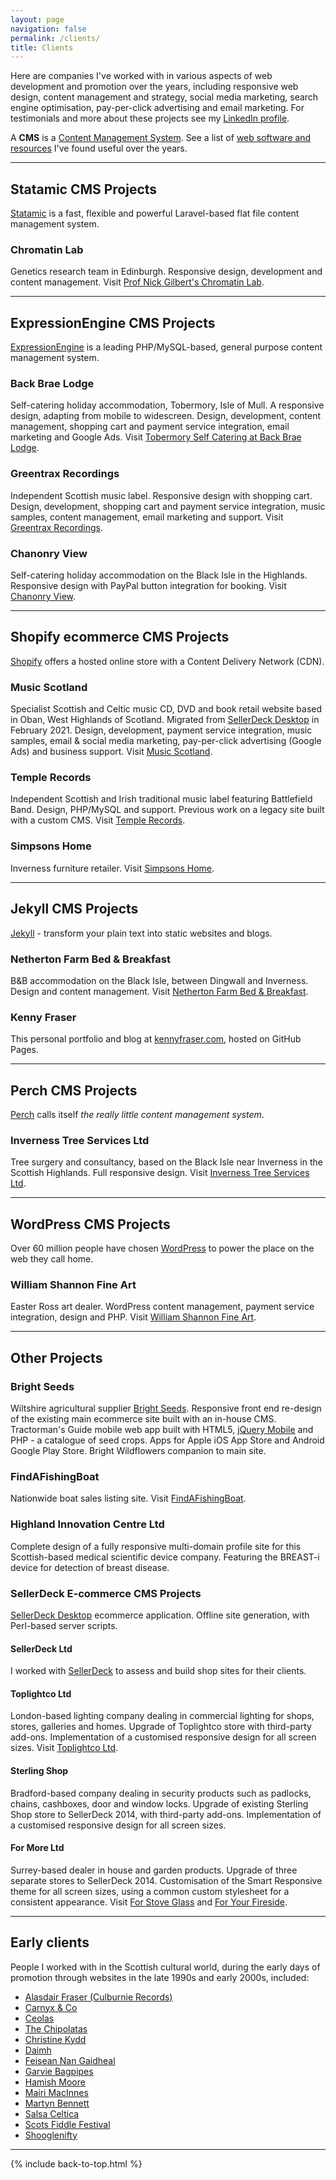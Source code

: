 ```yaml
---
layout: page  
navigation: false  
permalink: /clients/  
title: Clients  
---
```


Here are companies I've worked with in various aspects of web development and promotion over the years, including responsive web design, content management and strategy, social media marketing, search engine optimisation, pay-per-click advertising and email marketing.  For testimonials and more about these projects see my [LinkedIn profile](https://www.linkedin.com/in/kennyfraser).

A **CMS** is a [Content Management System](https://en.wikipedia.org/wiki/Content_management_system).  See a list of [web software and resources](/tools) I've found useful over the years.

---

## Statamic CMS Projects

[Statamic](https://statamic.com/) is a fast, flexible and powerful Laravel-based flat file content management system.

### Chromatin Lab
Genetics research team in Edinburgh.  Responsive design, development and content management. Visit
[Prof Nick Gilbert's Chromatin Lab](https://chromatinlab.org).

---

## ExpressionEngine CMS Projects

[ExpressionEngine](https://ellislab.com/expressionengine) is a leading PHP/MySQL-based, general purpose content management system.

### Back Brae Lodge
Self-catering holiday accommodation, Tobermory, Isle of Mull.  A responsive design, adapting from mobile to widescreen. Design, development, content management, shopping cart and payment service integration, email marketing and Google Ads. Visit [Tobermory Self Catering at Back Brae Lodge](https://mull.co).

### Greentrax Recordings
Independent Scottish music label.  Responsive design with shopping cart. Design, development, shopping cart and payment service integration, music samples, content management, email marketing and support. Visit [Greentrax Recordings](https://www.greentrax.com).

### Chanonry View
Self-catering holiday accommodation on the Black Isle in the Highlands.  Responsive design with PayPal button integration for booking. Visit [Chanonry View](https://fortroseholidaylet.co.uk).

---

## Shopify ecommerce CMS Projects

[Shopify](https://www.shopify.co.uk/) offers a hosted online store with a Content Delivery Network (CDN).

### Music Scotland
Specialist Scottish and Celtic music CD, DVD and book retail website based in Oban, West Highlands of Scotland. Migrated from [SellerDeck Desktop](https://www.sellerdeck.co.uk/how-we-can-help/website-design-and-development/sellerdeck-desktop/) in February 2021.  Design, development, payment service integration, music samples, email & social media marketing, pay-per-click advertising (Google Ads) and business support. Visit [Music Scotland](https://www.musicscotland.com).

### Temple Records
Independent Scottish and Irish traditional music label featuring Battlefield Band. Design, PHP/MySQL and support. Previous work on a legacy site built with a custom CMS.  Visit [Temple Records](https://www.templerecords.co.uk).

### Simpsons Home
Inverness furniture retailer. Visit [Simpsons Home](https://www.simpsonshome.co.uk).

---

## Jekyll CMS Projects

[Jekyll](https://jekyllrb.com/) - transform your plain text into static websites and blogs.

### Netherton Farm Bed & Breakfast
B&B accommodation on the Black Isle, between Dingwall and Inverness. Design and content management. Visit
[Netherton Farm Bed & Breakfast](https://www.nethertonfarm.co.uk).

### Kenny Fraser
This personal portfolio and blog at [kennyfraser.com](https://kennyfraser.com), hosted on GitHub Pages.

---

## Perch CMS Projects

[Perch](https://grabaperch.com/) calls itself *the really little content management system*.

### Inverness Tree Services Ltd
Tree surgery and consultancy, based on the Black Isle near Inverness in the Scottish Highlands.  Full responsive design. Visit [Inverness Tree Services Ltd](https://invernesstreeservices.com).

---

## WordPress CMS Projects

Over 60 million people have chosen [WordPress](https://wordpress.org/) to power the place on the web they call home.

### William Shannon Fine Art
Easter Ross art dealer. WordPress content management, payment service integration, design and PHP. Visit [William Shannon Fine Art](https://originalscottishart.com).

---

## Other Projects

### Bright Seeds
Wiltshire agricultural supplier [Bright Seeds](https://www.brightseeds.co.uk/).  Responsive front end re-design of the existing main ecommerce site built with an in-house CMS.  Tractorman's Guide mobile web app built with HTML5, [jQuery Mobile](https://jquerymobile.com/) and PHP - a catalogue of seed crops.  Apps for Apple iOS App Store and Android Google Play Store. Bright Wildflowers companion to main site.

### FindAFishingBoat
Nationwide boat sales listing site. Visit [FindAFishingBoat](https://www.findafishingboat.com/).

### Highland Innovation Centre Ltd
Complete design of a fully responsive multi-domain profile site for this Scottish-based medical scientific device company. Featuring the BREAST-i device for detection of breast disease.

### SellerDeck E-commerce CMS Projects

[SellerDeck Desktop](https://www.sellerdeck.co.uk/index.php/ecommerce-software/category/sellerdeck-desktop) ecommerce application.  Offline site generation, with Perl-based server scripts.

#### SellerDeck Ltd
I worked with [SellerDeck](https://www.sellerdeck.co.uk) to assess and build shop sites for their clients.

#### Toplightco Ltd
London-based lighting company dealing in commercial lighting for shops, stores, galleries and homes. Upgrade of Toplightco store with third-party add-ons. Implementation of a customised responsive design for all screen sizes. Visit [Toplightco Ltd](https://www.toplightco.com/).

#### Sterling Shop
Bradford-based company dealing in security products such as padlocks, chains, cashboxes, door and window locks. Upgrade of existing Sterling Shop store to SellerDeck 2014, with third-party add-ons. Implementation of a customised responsive design for all screen sizes.

#### For More Ltd
Surrey-based dealer in house and garden products. Upgrade of three separate stores to SellerDeck 2014. Customisation of the Smart Responsive theme for all screen sizes, using a common custom stylesheet for a consistent appearance. Visit [For Stove Glass](https://www.forstoveglass.co.uk/) and [For Your Fireside](https://www.foryourfireside.co.uk/).

---

## Early clients

People I worked with in the Scottish cultural world, during the early days of promotion through websites in the late 1990s and early 2000s, included:

- [Alasdair Fraser (Culburnie Records)](https://www.culburnie.com/)
- [Carnyx &amp; Co](http://carnyx.org.uk/)
- [Ceolas](https://www.ceolas.co.uk/)
- [The Chipolatas](https://chipolatas.com/)
- [Christine Kydd](https://www.christinekydd.com/)
- [Daimh](https://www.daimh.net/)
- [Feisean Nan Gaidheal](https://www.feisean.org/)
- [Garvie Bagpipes](http://www.garviebagpipes.co.uk/)
- [Hamish Moore](https://en.wikipedia.org/wiki/Hamish_Moore)
- [Mairi MacInnes](https://www.mairimacinnes.com/)
- [Martyn Bennett](http://www.martynbennett.com/)
- [Salsa Celtica](https://salsaceltica.com/)
- [Scots Fiddle Festival](https://www.scotsfiddlefestival.com/)
- [Shooglenifty](https://www.shoogle.com/)

---

{% include back-to-top.html %}